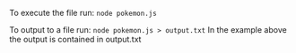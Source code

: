 To execute the file run: `node pokemon.js`

To output to a file run: `node pokemon.js > output.txt`
In the example above the output is contained in output.txt